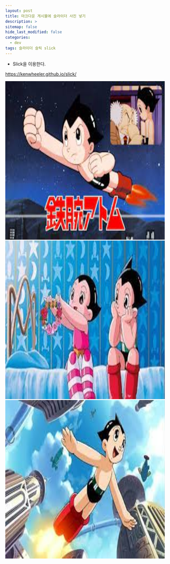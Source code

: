 ```yaml
---
layout: post
title: 마크다운 게시물에 슬라이더 사진 넣기
description: >
sitemap: false
hide_last_modified: false
categories:
  - dev
tags: 슬라이더 슬릭 slick
---
```


* Slick을 이용한다.

<https://kenwheeler.github.io/slick/>


<div class="main_center">
    <div><img src= "/assets/img/slide/2021-09-03/1.JPG" style="width: auto; height: 500px;"></div>
    <div><img src= "/assets/img/slide/2021-09-03/2.JPG" style="width: auto; height: 500px;"></div>
    <div><img src= "/assets/img/slide/2021-09-03/3.JPG" style="width: auto; height: 500px;"></div>
</div>
<script>
    $(document).ready(function() {
        $('.main_center').slick({
            autoplay : true, /*자동으로 슬라이딩됨*/
            dots : true, /* 하단 점 버튼 */
            speed : 300 /* 이미지가 슬라이딩시 걸리는 시간 */,
            infinite : true,
            autoplaySpeed : 3000 /* 이미지가 다른 이미지로 넘어 갈때의 텀 */,
            arrows : true,
            slidesToShow : 1,
            slidesToScroll : 1,
            touchMove : true, /* 마우스 클릭으로 끌어서 슬라이딩 가능여부 */
            nextArrows : true,
            prevArrows : true,
            arrow : true, /*false면 좌우 버튼 없음, true면 좌우 버튼 보임*/
            fade : false
        });
    });
</script>
